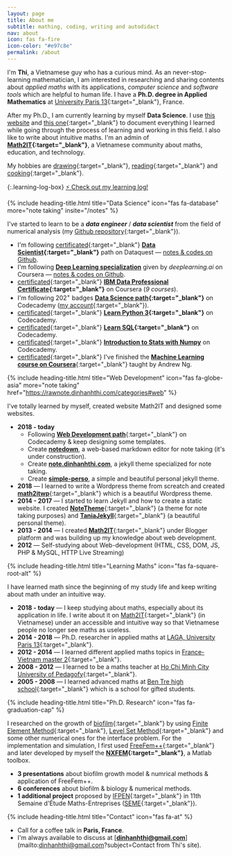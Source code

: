 ```yaml
---
layout: page
title: About me
subtitle: mathing, coding, writing and autodidact
nav: about
icon: fas fa-fire
icon-color: "#e97c8e"
permalink: /about
---
```


I'm **Thi**, a Vietnamese guy who has a curious mind. As an never-stop-learning mathematician, I am interested in researching and sharing contents about *applied maths* with its applications, *computer science* and *software tools* which are helpful to human life. I have a **Ph.D. degree in Applied Mathematics** at [University Paris 13](https://www.math.univ-paris13.fr){:target="_blank"}, France.

After my Ph.D., I am currently learning by myself **Data Science**. I use [this website]({{site.url}}{{site.baseurl}}/notes) and [this one](https://rawnote.dinhanhthi.com "My personal notes"){:target="_blank"} to document everything I learned while going through the process of learning and working in this field. I also like to write about intuitive maths. I'm an admin of **[Math2IT](https://math2it.com){:target="_blank"}**, a Vietnamese community about maths, education, and technology.

My hobbies are [drawing](https://photos.app.goo.gl/9OVEkdTjmtRPg7vC3){:target="_blank"}, [reading](https://www.goodreads.com/user/show/19630622-thi-dinh){:target="_blank"} and [cooking](https://goo.gl/photos/yQXdQws1LLS16x5v5){:target="_blank"}.

{:.learning-log-box}
[⚡ Check out my learning log!]({{site.url}}{{site.baseurl}}/my-learning-log "Thi's learning log!")

{% include heading-title.html title="Data Science" icon="fas fa-database" more="note taking" insite="/notes" %}

I've started to learn to be a ***data engineer*** / ***data scientist*** from the field of numerical analysis (my [Github repository](https://github.com/dinhanhthi/data-science-learning){:target="_blank"}).

- <span class="tbadge badge-gray">I'm following</span> <span class="tbadge badge-green">[certificated](https://app.dataquest.io/profile/dinhanhthi){:target="_blank"}</span> **[Data Scientist](https://www.dataquest.io/path/data-scientist){:target="_blank"}** path on Dataquest &mdash; [notes & codes on Github](https://github.com/dinhanhthi/dataquest-aio).
- <span class="tbadge badge-gray">I'm following</span> [**Deep Learning specialization**](https://www.coursera.org/specializations/deep-learning) given by *deeplearning.ai* on Coursera &mdash; [notes & codes on Github](https://github.com/dinhanhthi/deeplearning.ai-notes).
- <span class="tbadge badge-green">[certificated](https://www.coursera.org/account/accomplishments/specialization/WM6DVE7QFLJ7){:target="_blank"}</span> **[IBM Data Professional Certificate](https://www.coursera.org/specializations/ibm-data-science-professional-certificate){:target="_blank"}** on Coursera (*9 courses*).
- <span class="tbadge badge-gray">I'm following</span> <span class="tbadge badge-orange">202<sup>+</sup> badges</span> **[Data Science path](https://www.codecademy.com/learn/paths/data-science){:target="_blank"}** on Codecademy ([my account](https://www.codecademy.com/dinhanhthi){:target="_blank"}).
- <span class="tbadge badge-green">[certificated](https://www.codecademy.com/dinhanhthi){:target="_blank"}</span> **[Learn Python 3](https://www.codecademy.com/learn/learn-python-3){:target="_blank"}** on Codecademy.
- <span class="tbadge badge-green">[certificated](https://www.codecademy.com/dinhanhthi){:target="_blank"}</span> **[Learn SQL](https://www.codecademy.com/learn/learn-sql){:target="_blank"}** on Codecademy.
- <span class="tbadge badge-green">[certificated](https://www.codecademy.com/dinhanhthi){:target="_blank"}</span> **[Introduction to Stats with Numpy](https://www.codecademy.com/learn/intro-statistics-numpy)** on Codecademy.
- <span class="tbadge badge-green">[certificated](https://www.coursera.org/account/accomplishments/verify/WJ9DNBMRQDJ8){:target="_blank"}</span> I've finished the [**Machine Learning course on Coursera**](https://www.coursera.org/learn/machine-learning){:target="_blank"} taught by Andrew Ng.

{% include heading-title.html title="Web Development" icon="fas fa-globe-asia" more="note taking" href="https://rawnote.dinhanhthi.com/categories#web" %}

I've totally learned by myself, created website Math2IT and designed some websites.

- **2018 - today**
  - Following [**Web Development path**](https://www.codecademy.com/paths/web-development){:target="_blank"} on Codecademy & keep designing some templates.
  - Create [**notedown**](https://github.com/dinhanhthi/notedown), a web-based markdown editor for note taking (it's under construction).
  - Create [**note.dinhanhthi.com**](https://github.com/dinhanhthi/note), a jekyll theme specialized for note taking.
  - Create **[simple-perso](https://github.com/dinhanhthi/simple-perso)**, a simple and beautiful personal jekyll theme.
- **2018** &mdash; I learned to write a Wordpress theme from screatch and created [**math2itwp**](https://github.com/dinhanhthi/math2itwp){:target="_blank"} which is a beautiful Wordpress theme.
- **2014 - 2017** &mdash; I started to learn Jekyll and how to create a static website. I created [**NoteTheme**](https://github.com/dinhanhthi/noteTheme){:target="_blank"} (a theme for note taking purposes) and [**TaniaJekyll**](https://github.com/dinhanhthi/TaniaJekyll){:target="_blank"} (a beautiful personal theme).
- **2013 - 2014** &mdash; I created [**Math2IT**](https://math2it.com){:target="_blank"} under Blogger platform and was building up my knowledge about web development.
- **2012** &mdash; Self-studying about Web-development (HTML, CSS, DOM, JS, PHP & MySQL, HTTP Live Streaming)


{% include heading-title.html title="Learning Maths" icon="fas fa-square-root-alt" %}

I have learned math since the beginning of my study life and keep writing about math under an intuitive way.

- **2018 - today** &mdash; I keep studying about maths, especially about its application in life. I write about it on [Math2IT](https://math2it.com){:target="_blank"} (in Vietnamese) under an accessible and intuitive way so that Vietnamese people no longer see maths as useless.
- **2014 - 2018** &mdash; Ph.D. researcher in applied maths at [LAGA, University Paris 13](https://www.math.univ-paris13.fr/applications/accueil/index.html){:target="_blank"}.
- **2012 - 2014** &mdash; I learned different applied maths topics in [France-Vietnam master 2](https://sites.google.com/view/french-vietnam-master2/){:target="_blank"}.
- **2008 - 2012** &mdash; I learned to be a maths teacher at [Ho Chi Minh City University of Pedagofy](http://www.hcmup.edu.vn/){:target="_blank"}.
- **2005 - 2008** &mdash; I learned advanced maths at [Ben Tre high school](https://thptchuyenbentre.edu.vn/){:target="_blank"} which is a school for gifted students.

{% include heading-title.html title="Ph.D. Research" icon="fas fa-graduation-cap" %}

I researched on the growth of [biofilm](https://en.wikipedia.org/wiki/Biofilm){:target="_blank"} by using [Finite Element Method](https://en.wikipedia.org/wiki/Finite_element_method){:target="_blank"}, [Level Set Method](https://en.wikipedia.org/wiki/Level-set_method){:target="_blank"} and some other numerical ones for the interface problem. For the implementation and simulation, I first used [FreeFem++](https://freefem.org/){:target="_blank"} and later developed by myself the **[NXFEM](https://github.com/dinhanhthi/nxfem){:target="_blank"}**, a Matlab toolbox.

- **3 presentations** about biofilm growth model & numrical methods & application of FreeFem++.
- **6 conferences** about biofilm & biology & numerical methods.
- **1 additional project** proposed by [IFPEN](https://www.ifpenergiesnouvelles.com/){:target="_blank"} in 11th Semaine d'Étude Maths-Entreprises ([SEME](https://www.agence-maths-entreprises.fr/a/?q=fr/node/13){:target="_blank"}).


{% include heading-title.html title="Contact" icon="fas fa-at" %}

- Call for a coffee talk in **Paris, France**.
- I'm always available to discuss at [**dinhanhthi@gmail.com**](mailto:dinhanhthi@gmail.com?subject=Contact from Thi's site).
